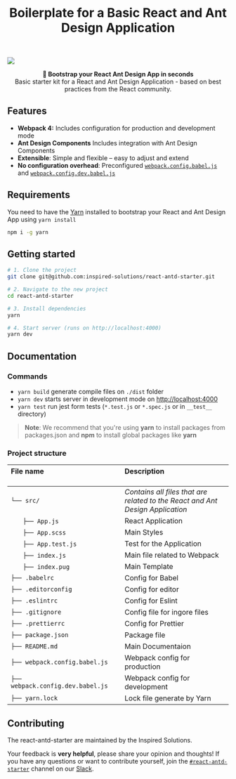 <h1 align="center"><strong>Boilerplate for a Basic React and Ant Design Application</strong></h1>

<br />

![](https://tomas.piestansky.cz/static/ant-menu-hero-53d994835d83a2613df8013ae9537376-61a4d.png)

<div align="center"><strong>🚀 Bootstrap your React Ant Design App in seconds</strong></div>
<div align="center">Basic starter kit for a React and Ant Design Application - based on best practices from the React community.</div>

## Features

- **Webpack 4:** Includes configuration for production and development mode
- **Ant Design Components** Includes integration with Ant Design Components
- **Extensible**: Simple and flexible – easy to adjust and extend
- **No configuration overhead**: Preconfigured [`webpack.config.babel.js`](./webpack.config.babel.js) and [`webpack.config.dev.babel.js`](./webpack.config.dev.babel.js)

## Requirements

You need to have the [Yarn](https://github.com/graphql-cli/graphql-cli) installed to bootstrap your React and Ant Design App using `yarn install`
```sh
npm i -g yarn
```

## Getting started

```sh
# 1. Clone the project
git clone git@github.com:inspired-solutions/react-antd-starter.git

# 2. Navigate to the new project
cd react-antd-starter

# 3. Install dependencies
yarn

# 4. Start server (runs on http://localhost:4000)
yarn dev
```

## Documentation

### Commands

* `yarn build` generate compile files on `./dist` folder
* `yarn dev` starts server in development mode on [http://localhost:4000](http://localhost:4000)
* `yarn test` run jest form tests (`*.test.js` or `*.spec.js` or in `__test__` directory)

> **Note**: We recommend that you're using **yarn** to install packages from packages.json and **npm** to install global packages like **yarn**

### Project structure

| File name 　　　　　　　　　　　　　　| Description 　　　　　　　　<br><br>| 
| :--  | :--         |
| `└── src/ `  | _Contains all files that are related to the React and Ant Design Application_ |\
| `　　├── App.js` | React Application |
| `　　├── App.scss` | Main Styles |
| `　　├── App.test.js` | Test for the Application |
| `　　├── index.js` | Main file related to Webpack |
| `　　├── index.pug` | Main Template |
| `├── .babelrc` | Config for Babel |
| `├── .editorconfig` | Config for editor |
| `├── .eslintrc` | Config for Eslint |
| `├── .gitignore` | Config file for ingore files |
| `├── .prettierrc` | Config for Prettier |
| `├── package.json` | Package file |
| `├── README.md` | Main Documentaion |
| `├── webpack.config.babel.js` | Webpack config for production |
| `├── webpack.config.dev.babel.js` | Webpack config for development |
| `├── yarn.lock` | Lock file generate by Yarn |

## Contributing

The react-antd-starter are maintained by the Inspired Solutions.

Your feedback is **very helpful**, please share your opinion and thoughts! If you have any questions or want to contribute yourself, join the [`#react-antd-starter`](https://insperd-solutions.slack.com/messages/react-antd-starter) channel on our [Slack](https://inspired-solutions.slack.com/).

